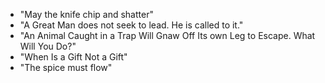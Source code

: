 * "May the knife chip and shatter"
* "A Great Man does not seek to lead. He is called to it."
* "An Animal Caught in a Trap Will Gnaw Off Its own Leg to Escape. What Will You Do?"
* "When Is a Gift Not a Gift"
* "The spice must flow"
